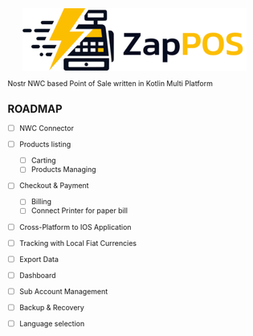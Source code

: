<div align="center">

  <picture>
    <source media="(prefers-color-scheme: dark)" srcset="doc/logo/ZapPOS_White_Horizontal__v2.svg width="445">
    <img alt="Fenrir-s logo" src="doc/logo/ZapPOS_Dark_Horizontal__v2.svg" width="445">
  </picture>

</div>


Nostr NWC based Point of Sale written in Kotlin Multi Platform

## ROADMAP

- [ ] NWC Connector
- [ ] Products listing
  - [ ] Carting
  - [ ] Products Managing
- [ ] Checkout & Payment
  - [ ] Billing
  - [ ] Connect Printer for paper bill
- [ ] Cross-Platform to IOS Application
- [ ] Tracking with Local Fiat Currencies
- [ ] Export Data
- [ ] Dashboard
- [ ] Sub Account Management
- [ ] Backup & Recovery
- [ ] Language selection

